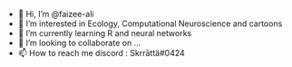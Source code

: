 - 👋 Hi, I’m @faizee-ali
- 👀 I’m interested in Ecology, Computational Neuroscience and cartoons
- 🌱 I’m currently learning R and neural networks
- 💞️ I’m looking to collaborate on ...
- 📫 How to reach me discord : Skrrāttä#0424

<!---
faizee-ali/faizee-ali is a ✨ special ✨ repository because its `README.md` (this file) appears on your GitHub profile.
You can click the Preview link to take a look at your changes.
--->
